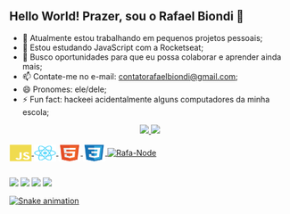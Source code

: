 ## Hello World! Prazer, sou o Rafael Biondi 👋

- 🔭 Atualmente estou trabalhando em pequenos projetos pessoais;
- 🌱 Estou estudando JavaScript com a Rocketseat;
- 👯 Busco oportunidades para que eu possa colaborar e aprender ainda mais;
- 📫 Contate-me no e-mail: contatorafaelbiondi@gmail.com;
- 😄 Pronomes: ele/dele;
- ⚡ Fun fact: hackeei acidentalmente alguns computadores da minha escola;

<div align="center">
  <a href="https://github.com/RafaBiondi">
  <img height="180em" src="https://github-readme-stats.vercel.app/api?username=RafaBiondi&show_icons=true&theme=dracula&include_all_commits=true&count_private=true"/>
  <img height="180em" src="https://github-readme-stats.vercel.app/api/top-langs/?username=RafaBiondi&layout=compact&langs_count=7&theme=dracula"/>
</div>

<div style="display: inline_block"><br>
  <img align="center" alt="Rafa-Js" height="30" width="40" src="https://raw.githubusercontent.com/devicons/devicon/master/icons/javascript/javascript-plain.svg">
  <img align="center" alt="Rafa-React" height="30" width="40" src="https://raw.githubusercontent.com/devicons/devicon/master/icons/react/react-original.svg">
  <img align="center" alt="Rafa-HTML" height="30" width="40" src="https://raw.githubusercontent.com/devicons/devicon/master/icons/html5/html5-original.svg">
  <img align="center" alt="Rafa-CSS" height="30" width="40" src="https://raw.githubusercontent.com/devicons/devicon/master/icons/css3/css3-original.svg">
  <img align="center" alt="Rafa-Node" height="30" width="40" src="https://cdn.jsdelivr.net/gh/devicons/devicon/icons/nodejs/nodejs-original.svg" />
</div>

##

<div> 
  <a href="https://instagram.com/rafa.biondi" target="_blank"><img src="https://img.shields.io/badge/-Instagram-%23E4405F?style=for-the-badge&logo=instagram&logoColor=white" target="_blank"></a>
  <a href = "mailto:contatorafaelbiondi@gmail.com"><img src="https://img.shields.io/badge/-Gmail-%23333?style=for-the-badge&logo=gmail&logoColor=white" target="_blank"></a>
  <a href="https://www.linkedin.com/in/rafabiondi/" target="_blank"><img src="https://img.shields.io/badge/-LinkedIn-%230077B5?style=for-the-badge&logo=linkedin&logoColor=white" target="_blank"></a> 
 <a href="https://app.rocketseat.com.br/me/rafael-biondi-02476" target="_blank"><img src="https://img.shields.io/badge/Rocketseat-%237159c1?style=for-the-badge&logo=ghost" target="_blank">
   
  ![Snake animation](https://github.com/RafaBiondi/RafaBiondi/blob/output/github-contribution-grid-snake.svg)
   
</div>
  
